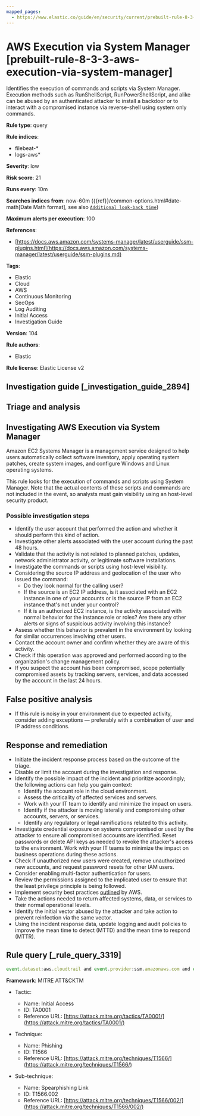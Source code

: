 ```yaml
---
mapped_pages:
  - https://www.elastic.co/guide/en/security/current/prebuilt-rule-8-3-3-aws-execution-via-system-manager.html
---
```


# AWS Execution via System Manager [prebuilt-rule-8-3-3-aws-execution-via-system-manager]

Identifies the execution of commands and scripts via System Manager. Execution methods such as RunShellScript, RunPowerShellScript, and alike can be abused by an authenticated attacker to install a backdoor or to interact with a compromised instance via reverse-shell using system only commands.

**Rule type**: query

**Rule indices**:

* filebeat-*
* logs-aws*

**Severity**: low

**Risk score**: 21

**Runs every**: 10m

**Searches indices from**: now-60m ({{ref}}/common-options.html#date-math[Date Math format], see also [`Additional look-back time`](docs-content://solutions/security/detect-and-alert/create-detection-rule.md#rule-schedule))

**Maximum alerts per execution**: 100

**References**:

* [https://docs.aws.amazon.com/systems-manager/latest/userguide/ssm-plugins.html](https://docs.aws.amazon.com/systems-manager/latest/userguide/ssm-plugins.md)

**Tags**:

* Elastic
* Cloud
* AWS
* Continuous Monitoring
* SecOps
* Log Auditing
* Initial Access
* Investigation Guide

**Version**: 104

**Rule authors**:

* Elastic

**Rule license**: Elastic License v2

## Investigation guide [_investigation_guide_2894]

## Triage and analysis

## Investigating AWS Execution via System Manager

Amazon EC2 Systems Manager is a management service designed to help users automatically collect software inventory, apply operating system patches, create system images, and configure Windows and Linux operating systems.

This rule looks for the execution of commands and scripts using System Manager. Note that the actual contents of these scripts and commands are not included in the event, so analysts must gain visibility using an host-level security product.

### Possible investigation steps

- Identify the user account that performed the action and whether it should perform this kind of action.
- Investigate other alerts associated with the user account during the past 48 hours.
- Validate that the activity is not related to planned patches, updates, network administrator activity, or legitimate software installations.
- Investigate the commands or scripts using host-level visibility.
- Considering the source IP address and geolocation of the user who issued the command:
    - Do they look normal for the calling user?
    - If the source is an EC2 IP address, is it associated with an EC2 instance in one of your accounts or is the source IP from an EC2 instance that's not under your control?
    - If it is an authorized EC2 instance, is the activity associated with normal behavior for the instance role or roles? Are there any other alerts or signs of suspicious activity involving this instance?
- Assess whether this behavior is prevalent in the environment by looking for similar occurrences involving other users.
- Contact the account owner and confirm whether they are aware of this activity.
- Check if this operation was approved and performed according to the organization's change management policy.
- If you suspect the account has been compromised, scope potentially compromised assets by tracking servers, services, and data accessed by the account in the last 24 hours.

## False positive analysis

- If this rule is noisy in your environment due to expected activity, consider adding exceptions — preferably with a combination of user and IP address conditions.

## Response and remediation

- Initiate the incident response process based on the outcome of the triage.
- Disable or limit the account during the investigation and response.
- Identify the possible impact of the incident and prioritize accordingly; the following actions can help you gain context:
    - Identify the account role in the cloud environment.
    - Assess the criticality of affected services and servers.
    - Work with your IT team to identify and minimize the impact on users.
    - Identify if the attacker is moving laterally and compromising other accounts, servers, or services.
    - Identify any regulatory or legal ramifications related to this activity.
- Investigate credential exposure on systems compromised or used by the attacker to ensure all compromised accounts are identified. Reset passwords or delete API keys as needed to revoke the attacker's access to the environment. Work with your IT teams to minimize the impact on business operations during these actions.
- Check if unauthorized new users were created, remove unauthorized new accounts, and request password resets for other IAM users.
- Consider enabling multi-factor authentication for users.
- Review the permissions assigned to the implicated user to ensure that the least privilege principle is being followed.
- Implement security best practices [outlined](https://aws.amazon.com/premiumsupport/knowledge-center/security-best-practices/) by AWS.
- Take the actions needed to return affected systems, data, or services to their normal operational levels.
- Identify the initial vector abused by the attacker and take action to prevent reinfection via the same vector.
- Using the incident response data, update logging and audit policies to improve the mean time to detect (MTTD) and the mean time to respond (MTTR).

## Rule query [_rule_query_3319]

```js
event.dataset:aws.cloudtrail and event.provider:ssm.amazonaws.com and event.action:SendCommand and event.outcome:success
```

**Framework**: MITRE ATT&CKTM

* Tactic:

    * Name: Initial Access
    * ID: TA0001
    * Reference URL: [https://attack.mitre.org/tactics/TA0001/](https://attack.mitre.org/tactics/TA0001/)

* Technique:

    * Name: Phishing
    * ID: T1566
    * Reference URL: [https://attack.mitre.org/techniques/T1566/](https://attack.mitre.org/techniques/T1566/)

* Sub-technique:

    * Name: Spearphishing Link
    * ID: T1566.002
    * Reference URL: [https://attack.mitre.org/techniques/T1566/002/](https://attack.mitre.org/techniques/T1566/002/)



